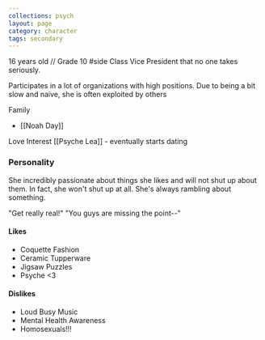 ```yaml
---
collections: psych
layout: page
category: character
tags: secondary
---
```


16 years old // Grade 10 #side
Class Vice President that no one takes seriously.

Participates in a lot of organizations with high positions. Due to being a bit slow and naive, she is often exploited by others

Family
- [[Noah Day]]

Love Interest
[[Psyche Lea]] - eventually starts dating


### Personality
She incredibly passionate about things she likes and will not shut up about them. In fact, she won't shut up at all. She's always rambling about something.

"Get really real!"
"You guys are missing the point--"

#### Likes
- Coquette Fashion
- Ceramic Tupperware
- Jigsaw Puzzles
- Psyche <3
#### Dislikes
- Loud Busy Music
- Mental Health Awareness
- Homosexuals!!!